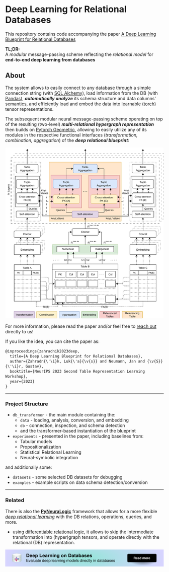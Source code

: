 # Deep Learning for Relational Databases

This repository contains code accompanying the paper [A Deep Learning Blueprint for Relational Databases](https://nips.cc/virtual/2023/81289)

**TL;DR:**\
A _modular_ message-passing scheme reflecting the _relational model_ for **end-to-end deep learning from databases**

## About

The system allows to easily connect to any database through a simple connection string (with [SQL Alchemy](https://www.sqlalchemy.org/)), load information from the DB (with [Pandas](https://pandas.pydata.org/)), _**automatically analyze**_ its schema structure and data columns' semantics, and efficiently load and embed the data into learnable ([torch](https://pytorch.org/)) tensor representations.

The subsequent modular neural message-passing scheme operating on top of the resulting (two-level) _**multi-relational hypergraph representation**_ then builds on [Pytorch Geometric](https://pyg.org/), allowing to easily utilize any of its modules in the respective functional interfaces (_transformation, combination, aggregation_) of the _**deep relational blueprint**_:

![schema.png](schema.png)

For more information, please read the paper and/or feel free to [reach out](https://github.com/LukasZahradnik/deep-db-learning/discussions) directly to us!

If you like the idea, you can cite the paper as:
```
@inproceedings{zahradnik2023deep,
  title={A Deep Learning Blueprint for Relational Databases},
  author={Zahradn{\'\i}k, Luk{\'a}{\v{s}} and Neumann, Jan and {\v{S}}{\'\i}r, Gustav},
  booktitle={NeurIPS 2023 Second Table Representation Learning Workshop},
  year={2023}
}
```
---
### Project Structure

- `db_transformer` - the main module containing the:
  -  `data` - loading, analysis, conversion, and embedding
  -  `db` - connection, inspection, and schema detection
  -  and the transformer-based instantiation of the blueprint
- `experiments` - presented in the paper, including baselines from:
  - Tabular models
  - Propositionalization
  - Statistical Relational Learning
  - Neural-symbolic integration

and additionally some:
- `datasets` - some selected DB datasets for debugging
- `examples` - example scripts on data schema detection/conversion

---
### Related

There is also the [**PyNeuraLogic**](https://github.com/LukasZahradnik/PyNeuraLogic) framework that allows for a more flexible [_deep relational learning_](https://medium.com/tag/deep-relational-learning) with the DB relations, operations, queries, and more.
- using [differentiable relational logic](https://github.com/GustikS/NeuraLogic), it allows to skip the intermediate transformation into (hyper)graph tensors, and operate directly with the relational (DB) representation.

<p align="center">
    <a href="https://pyneuralogic.readthedocs.io/en/latest/advanced/database_deep_learning.html">
        <img src="https://github.com/LukasZahradnik/PyNeuraLogic/blob/master/docs/_static/sql_banner.svg" alt="SQL tutorial" title="SQL tutorial"/>
    </a>
</p>
